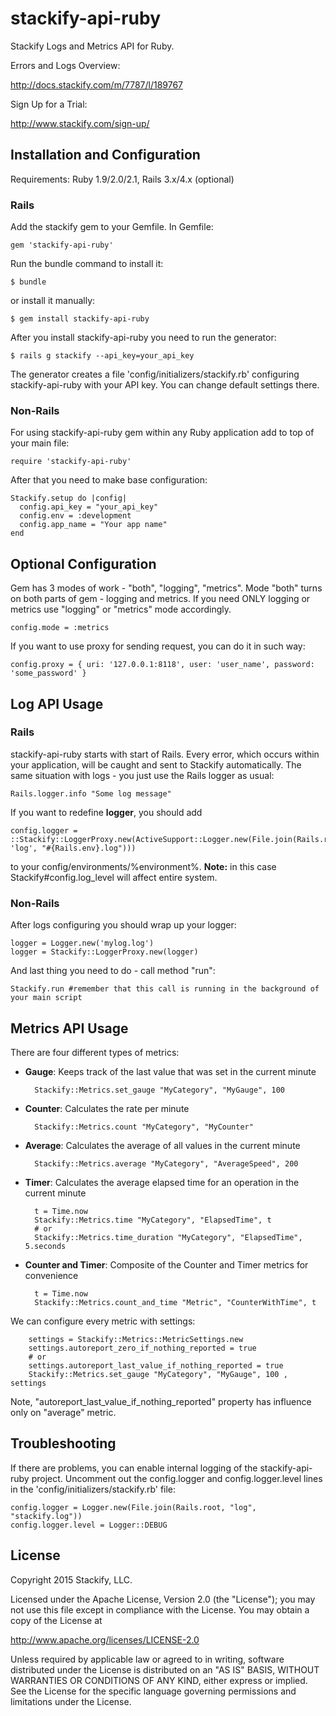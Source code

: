 # stackify-api-ruby

Stackify Logs and Metrics API for Ruby.

Errors and Logs Overview:

http://docs.stackify.com/m/7787/l/189767

Sign Up for a Trial:

http://www.stackify.com/sign-up/

## Installation and Configuration

Requirements: Ruby 1.9/2.0/2.1, Rails 3.x/4.x (optional)

### Rails

Add the stackify gem to your Gemfile. In Gemfile:

    gem 'stackify-api-ruby'

Run the bundle command to install it:

    $ bundle

or install it manually:

    $ gem install stackify-api-ruby

After you install stackify-api-ruby you need to run the generator:

    $ rails g stackify --api_key=your_api_key

The generator creates a file 'config/initializers/stackify.rb' configuring stackify-api-ruby with your API key. You can change default settings there.

### Non-Rails

For using stackify-api-ruby gem within any Ruby application add to top of your main file:

    require 'stackify-api-ruby'

After that you need to make base configuration:

    Stackify.setup do |config|
      config.api_key = "your_api_key"
      config.env = :development
      config.app_name = "Your app name"
    end

## Optional Configuration

Gem has 3 modes of work - "both", "logging", "metrics". Mode "both" turns on both parts of gem - logging and metrics.
If you need ONLY logging or metrics use "logging" or "metrics" mode accordingly.

    config.mode = :metrics

If you want to use proxy for sending request, you can do it in such way:

    config.proxy = { uri: '127.0.0.1:8118', user: 'user_name', password: 'some_password' }

## Log API Usage

### Rails

stackify-api-ruby starts with start of Rails. Every error, which occurs within your application, will be caught and sent to Stackify automatically. The same situation with logs - you just use the Rails logger as usual:

    Rails.logger.info "Some log message"

If you want to redefine <b>logger</b>, you should add

    config.logger = ::Stackify::LoggerProxy.new(ActiveSupport::Logger.new(File.join(Rails.root, 'log', "#{Rails.env}.log")))

to your config/environments/%environment%. <b>Note:</b> in this case Stackify#config.log_level will affect entire system.

### Non-Rails

After logs configuring you should wrap up your logger:

    logger = Logger.new('mylog.log')
    logger = Stackify::LoggerProxy.new(logger)

And last thing you need to do - call method "run":

    Stackify.run #remember that this call is running in the background of your main script

## Metrics API Usage

There are four different types of metrics:

- **Gauge**: Keeps track of the last value that was set in the current minute

        Stackify::Metrics.set_gauge "MyCategory", "MyGauge", 100

- **Counter**: Calculates the rate per minute

        Stackify::Metrics.count "MyCategory", "MyCounter"

- **Average**: Calculates the average of all values in the current minute

        Stackify::Metrics.average "MyCategory", "AverageSpeed", 200

- **Timer**: Calculates the average elapsed time for an operation in the current minute

        t = Time.now
        Stackify::Metrics.time "MyCategory", "ElapsedTime", t
        # or
        Stackify::Metrics.time_duration "MyCategory", "ElapsedTime", 5.seconds

- **Counter and Timer**: Composite of the Counter and Timer metrics for convenience

        t = Time.now
        Stackify::Metrics.count_and_time "Metric", "CounterWithTime", t

We can configure every metric with settings:

        settings = Stackify::Metrics::MetricSettings.new
        settings.autoreport_zero_if_nothing_reported = true
        # or
        settings.autoreport_last_value_if_nothing_reported = true
        Stackify::Metrics.set_gauge "MyCategory", "MyGauge", 100 , settings

Note, "autoreport_last_value_if_nothing_reported" property has influence only on "average" metric.

## Troubleshooting

If there are problems, you can enable internal logging of the stackify-api-ruby project. Uncomment out the config.logger and config.logger.level lines in the 'config/initializers/stackify.rb' file:

```
config.logger = Logger.new(File.join(Rails.root, "log", "stackify.log"))
config.logger.level = Logger::DEBUG
```

## License

Copyright 2015 Stackify, LLC.

Licensed under the Apache License, Version 2.0 (the "License");
you may not use this file except in compliance with the License.
You may obtain a copy of the License at

   http://www.apache.org/licenses/LICENSE-2.0

Unless required by applicable law or agreed to in writing, software
distributed under the License is distributed on an "AS IS" BASIS,
WITHOUT WARRANTIES OR CONDITIONS OF ANY KIND, either express or implied.
See the License for the specific language governing permissions and
limitations under the License.

